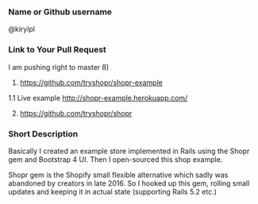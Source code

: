 ### Name or Github username

@kirylpl

### Link to Your Pull Request

I am pushing right to master 8)

1. https://github.com/tryshopr/shopr-example

1.1 Live example http://shopr-example.herokuapp.com/

2. https://github.com/tryshopr/shopr

### Short Description

Basically I created an example store implemented in Rails using the Shopr gem and Bootstrap 4 UI.
Then I open-sourced this shop example.

Shopr gem is the Shopify small flexible alternative which sadly was abandoned by creators in late 2016.
So I hooked up this gem, rolling small updates and keeping it in actual state (supporting Rails 5.2 etc.)
